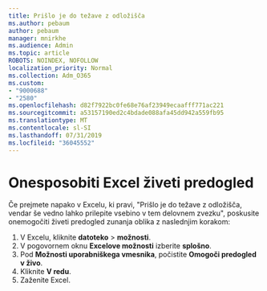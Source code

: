 ```yaml
---
title: Prišlo je do težave z odložišča
ms.author: pebaum
author: pebaum
manager: mnirkhe
ms.audience: Admin
ms.topic: article
ROBOTS: NOINDEX, NOFOLLOW
localization_priority: Normal
ms.collection: Adm_O365
ms.custom:
- "9000688"
- "2580"
ms.openlocfilehash: d82f7922bc0fe68e76af23949ecaafff771ac221
ms.sourcegitcommit: a53157190ed2c4bdade088afa45dd942a559fb95
ms.translationtype: MT
ms.contentlocale: sl-SI
ms.lasthandoff: 07/31/2019
ms.locfileid: "36045552"
---
```

# <a name="disable-excel-live-preview"></a>Onesposobiti Excel živeti predogled

Če prejmete napako v Excelu, ki pravi, "Prišlo je do težave z odložišča, vendar še vedno lahko prilepite vsebino v tem delovnem zvezku", poskusite onemogočiti živeti predogled zunanja oblika z naslednjim korakom:

1. V Excelu, kliknite **datoteko** > **možnosti**.
3. V pogovornem oknu **Excelove možnosti** izberite **splošno**.
4. Pod **Možnosti uporabniškega vmesnika**, počistite **Omogoči predogled v živo**.
5. Kliknite **V redu**.
6. Zaženite Excel.